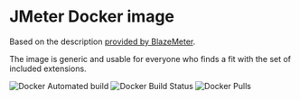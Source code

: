 JMeter Docker image
==================================

Based on the description [provided by BlazeMeter](https://www.blazemeter.com/blog/make-use-of-docker-with-jmeter-learn-how).

The image is generic and usable for everyone who finds a fit with the set of included extensions.


![Docker Automated build](https://img.shields.io/docker/automated/yonadev/jmeter.svg)
![Docker Build Status](https://img.shields.io/docker/build/yonadev/jmeter.svg)
![Docker Pulls](https://img.shields.io/docker/pulls/yonadev/jmeter.svg)
